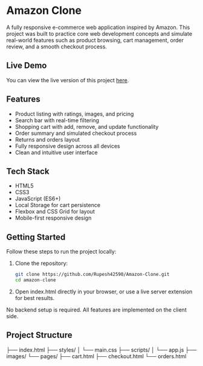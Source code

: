 # Amazon Clone

A fully responsive e-commerce web application inspired by Amazon. This project was built to practice core web development concepts and simulate real-world features such as product browsing, cart management, order review, and a smooth checkout process.



## Live Demo

You can view the live version of this project [here](https://amazon-clone-eta-flame.vercel.app/index.html).

## Features

- Product listing with ratings, images, and pricing
- Search bar with real-time filtering
- Shopping cart with add, remove, and update functionality
- Order summary and simulated checkout process
- Returns and orders layout
- Fully responsive design across all devices
- Clean and intuitive user interface

## Tech Stack

- HTML5
- CSS3
- JavaScript (ES6+)
- Local Storage for cart persistence
- Flexbox and CSS Grid for layout
- Mobile-first responsive design




## Getting Started

Follow these steps to run the project locally:

1. Clone the repository:

   ```bash
   git clone https://github.com/Rupesh42590/Amazon-Clone.git
   cd amazon-clone

2.	Open index.html directly in your browser, or use a live server extension for best results.

No backend setup is required. All features are implemented on the client side.


## Project Structure
├── index.html
├── styles/
│   └── main.css
├── scripts/
│   └── app.js
├── images/
└── pages/
    ├── cart.html
    ├── checkout.html
    └── orders.html
